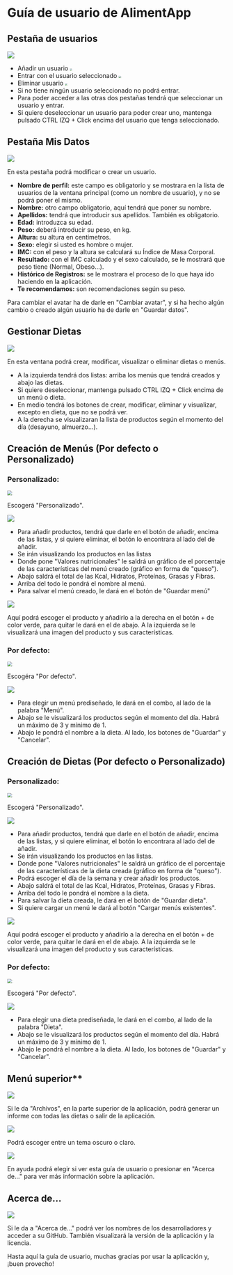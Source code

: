 # **Guía de usuario de AlimentApp**





## **Pestaña de usuarios**

![](https://github.com/dam-dad/AlimentApp/tree/main/AlimentApp/src/main/resources/images/screenshot/screenshotViewUsers.PNG)

-  Añadir un usuario <img src="E:\2020-2021\DAD\Eclipse\AlimentApp\AlimentApp\src\main\resources\images\screenshot\screenshotMainButtonAdd.PNG" style="zoom:33%;" />
- Entrar con el usuario seleccionado <img src="E:\2020-2021\DAD\Eclipse\AlimentApp\AlimentApp\src\main\resources\images\screenshot\screenshotMainButtonEnter.PNG" style="zoom:33%;" />
- Eliminar usuario <img src="E:\2020-2021\DAD\Eclipse\AlimentApp\AlimentApp\src\main\resources\images\screenshot\screenshotMainButtonDelete.PNG" style="zoom:33%;" />
- Si no tiene ningún usuario seleccionado no podrá entrar.
- Para poder acceder a las otras dos pestañas tendrá que seleccionar un usuario y entrar.
- Si quiere deseleccionar un usuario para poder crear uno, mantenga pulsado CTRL IZQ + Click encima del usuario que tenga seleccionado.



## **Pestaña Mis Datos**

![](E:\2020-2021\DAD\Eclipse\AlimentApp\AlimentApp\src\main\resources\images\screenshot\screenshotDatas.PNG)

En esta pestaña podrá modificar o crear un usuario.

- **Nombre de perfil:** este campo es obligatorio y se mostrara en la lista de usuarios de la ventana principal (como un nombre de usuario), y no se podrá poner el mismo.
- **Nombre:** otro campo obligatorio, aquí tendrá que poner su nombre.
- **Apellidos:** tendrá que introducir sus apellidos. También es obligatorio.
- **Edad:** introduzca su edad.
- **Peso:** deberá introducir su peso, en kg.
- **Altura:** su altura en centímetros.
- **Sexo:** elegir si usted es hombre o mujer.
- **IMC:** con el peso y la altura se calculará su Índice de Masa Corporal.
- **Resultado:** con el IMC calculado y el sexo calculado, se le mostrará que peso tiene (Normal, Obeso...).
- **Histórico de Registros:** se le mostrara el proceso de lo que haya ido haciendo en la aplicación.
- **Te recomendamos:** son recomendaciones según su peso.

Para cambiar el avatar ha de darle en "Cambiar avatar", y si ha hecho algún cambio o creado algún usuario ha de darle en "Guardar datos".



## **Gestionar Dietas**

![](E:\2020-2021\DAD\Eclipse\AlimentApp\AlimentApp\src\main\resources\images\screenshot\screenshotManageDiets.PNG)

En esta ventana podrá crear, modificar, visualizar o eliminar dietas o menús.

- A la izquierda tendrá dos listas: arriba los menús que tendrá creados y abajo las dietas.
- Si quiere deseleccionar, mantenga pulsado CTRL IZQ + Click encima de un menú o dieta.
- En medio tendrá los botones de crear, modificar, eliminar y visualizar, excepto en dieta, que no se podrá ver.
- A la derecha se visualizaran la lista de productos según el momento del día (desayuno, almuerzo...).



## **Creación de Menús (Por defecto o Personalizado)**

### Personalizado:

<img src="E:\2020-2021\DAD\Eclipse\AlimentApp\AlimentApp\src\main\resources\images\screenshot\screenshotChooseMenu.PNG" style="zoom:67%;" />

Escogerá "Personalizado".

![](E:\2020-2021\DAD\Eclipse\AlimentApp\AlimentApp\src\main\resources\images\screenshot\screenshotPersonalizedMenu.PNG)

- Para añadir productos, tendrá que darle en el botón de añadir, encima de las listas, y si quiere eliminar, el botón lo encontrara al lado del de añadir.
- Se irán visualizando los productos en las listas
- Donde pone "Valores nutricionales" le saldrá un gráfico de el porcentaje de las características del menú creado (gráfico en forma de "queso").
- Abajo saldrá el total de las Kcal, Hidratos, Proteínas, Grasas y Fibras.
- Arriba del todo le pondrá el nombre al menú.
- Para salvar el menú creado, le dará en el botón de "Guardar menú"

![](E:\2020-2021\DAD\Eclipse\AlimentApp\AlimentApp\src\main\resources\images\screenshot\screenshotChooseProduct.PNG)

Aquí podrá escoger el producto y añadirlo a la derecha en el botón + de color verde, para quitar le dará en el de abajo. A la izquierda se le visualizará una imagen del producto y sus características.

### **Por defecto:**

<img src="E:\2020-2021\DAD\Eclipse\AlimentApp\AlimentApp\src\main\resources\images\screenshot\screenshotChooseMenu.PNG" style="zoom:67%;" />

Escogéra "Por defecto".

![](E:\2020-2021\DAD\Eclipse\AlimentApp\AlimentApp\src\main\resources\images\screenshot\screenshotDefaultMenu.PNG)

- Para elegir un menú prediseñado, le dará en el combo, al lado de la palabra "Menú".
- Abajo se le visualizará los productos según el momento del día. Habrá un máximo de 3 y mínimo de 1.
- Abajo le pondrá el nombre a la dieta. Al lado, los botones de "Guardar" y "Cancelar".



## **Creación de Dietas (Por defecto o Personalizado)**

### Personalizado:

<img src="E:\2020-2021\DAD\Eclipse\AlimentApp\AlimentApp\src\main\resources\images\screenshot\screenshotChooseDiet.PNG" style="zoom:67%;" />

Escogerá "Personalizado".

![](E:\2020-2021\DAD\Eclipse\AlimentApp\AlimentApp\src\main\resources\images\screenshot\screenshotPersonalizedDiet.PNG)

- Para añadir productos, tendrá que darle en el botón de añadir, encima de las listas, y si quiere eliminar, el botón lo encontrara al lado del de añadir.
- Se irán visualizando los productos en las listas.
- Donde pone "Valores nutricionales" le saldrá un gráfico de el porcentaje de las características de la dieta creada (gráfico en forma de "queso").
- Podrá escoger el día de la semana y crear añadir los productos.
- Abajo saldrá el total de las Kcal, Hidratos, Proteínas, Grasas y Fibras.
- Arriba del todo le pondrá el nombre a la dieta.
- Para salvar la dieta creada, le dará en el botón de "Guardar dieta".
- Si quiere cargar un menú le dará al botón "Cargar menús existentes".

![](E:\2020-2021\DAD\Eclipse\AlimentApp\AlimentApp\src\main\resources\images\screenshot\screenshotChooseProduct.PNG)

Aquí podrá escoger el producto y añadirlo a la derecha en el botón + de color verde, para quitar le dará en el de abajo. A la izquierda se le visualizará una imagen del producto y sus características.

### **Por defecto:**

<img src="E:\2020-2021\DAD\Eclipse\AlimentApp\AlimentApp\src\main\resources\images\screenshot\screenshotChooseDiet.PNG" style="zoom:67%;" />

Escogerá "Por defecto".

![](E:\2020-2021\DAD\Eclipse\AlimentApp\AlimentApp\src\main\resources\images\screenshot\screenshotDefaultDiet.PNG)

- Para elegir una dieta prediseñada, le dará en el combo, al lado de la palabra "Dieta".
- Abajo se le visualizará los productos según el momento del día. Habrá un máximo de 3 y mínimo de 1.
- Abajo le pondrá el nombre a la dieta. Al lado, los botones de "Guardar" y "Cancelar".



## Menú superior**

![](E:\2020-2021\DAD\Eclipse\AlimentApp\AlimentApp\src\main\resources\images\screenshot\screenshotMainMenuArchives.PNG)

Si le da "Archivos", en la parte superior de la aplicación, podrá generar un informe con todas las dietas o salir de la aplicación.





![](E:\2020-2021\DAD\Eclipse\AlimentApp\AlimentApp\src\main\resources\images\screenshot\screenshotMainMenuTheme.PNG)

Podrá escoger entre un tema oscuro o claro.





![](E:\2020-2021\DAD\Eclipse\AlimentApp\AlimentApp\src\main\resources\images\screenshot\screenshotMainMenuHelp.PNG)

En ayuda podrá elegir si ver esta guía de usuario o presionar en "Acerca de..." para ver más información sobre la aplicación.



## **Acerca de...**

![](E:\2020-2021\DAD\Eclipse\AlimentApp\AlimentApp\src\main\resources\images\screenshot\screenshotAbout.PNG)

Si le da a "Acerca de..." podrá ver los nombres de los desarrolladores y acceder a su GitHub. También visualizará la versión de la aplicación y la licencia.



Hasta aquí la guía de usuario, muchas gracias por usar la aplicación y, ¡buen provecho!
